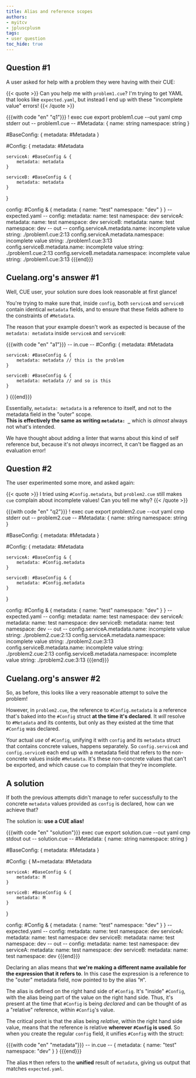 ```yaml
---
title: Alias and reference scopes
authors:
- myitcv
- jpluscplusm
tags:
- user question
toc_hide: true
---
```


## Question #1

A user asked for help with a problem they were having with their CUE:

{{< quote >}}
Can you help me with <code>problem1.cue</code>? I'm trying to get YAML that
looks like <code>expected.yaml</code>, but instead I end up with these
"incomplete value" errors!
{{< /quote >}}

{{{with code "en" "q1"}}}
! exec cue export problem1.cue --out yaml
cmp stderr out
-- problem1.cue --
#Metadata: {
	name:      string
	namespace: string
}

#BaseConfig: {
	metadata: #Metadata
}

#Config: {
	metadata: #Metadata

	serviceA: #BaseConfig & {
		metadata: metadata
	}

	serviceB: #BaseConfig & {
		metadata: metadata
	}
}

config: #Config & {
	metadata: {
		name:      "test"
		namespace: "dev"
	}
}
-- expected.yaml --
config:
  metadata:
    name: test
    namespace: dev
  serviceA:
    metadata:
      name: test
      namespace: dev
  serviceB:
    metadata:
      name: test
      namespace: dev
-- out --
config.serviceA.metadata.name: incomplete value string:
    ./problem1.cue:2:13
config.serviceA.metadata.namespace: incomplete value string:
    ./problem1.cue:3:13
config.serviceB.metadata.name: incomplete value string:
    ./problem1.cue:2:13
config.serviceB.metadata.namespace: incomplete value string:
    ./problem1.cue:3:13
{{{end}}}

## Cuelang.org's answer #1

Well, CUE user, your solution sure does look reasonable at first glance!

You're trying to make sure that, inside `config`, both `serviceA` and
`serviceB` contain identical `metadata` fields, and to ensure that these fields
adhere to the constraints of `#Metadata`.

The reason that your example doesn't work as expected is
because of the `metadata: metadata` inside `serviceA` and `serviceB`:

{{{with code "en" "a1"}}}
-- in.cue --
#Config: {
	metadata: #Metadata

	serviceA: #BaseConfig & {
		metadata: metadata // this is the problem
	}

	serviceB: #BaseConfig & {
		metadata: metadata // and so is this
	}
}
{{{end}}}

Essentially, `metadata: metadata` is a reference to itself, and not to the
metadata field in the "outer" scope.\
**This is effectively the same as writing `metadata: _`** which is *almost*
always not what's intended.

We have thought about adding a linter that warns about this kind of self
reference but, because it's not *always* incorrect, it can't be flagged as an
evaluation error!

## Question #2

The user experimented some more, and asked again:

{{< quote >}}
I tried using <code>#Config.metadata</code>, but <code>problem2.cue</code>
still makes <code>cue</code> complain about incomplete values! Can you tell me
why?
{{< /quote >}}

{{{with code "en" "q2"}}}
! exec cue export problem2.cue --out yaml
cmp stderr out
-- problem2.cue --
#Metadata: {
	name:      string
	namespace: string
}

#BaseConfig: {
	metadata: #Metadata
}

#Config: {
	metadata: #Metadata

	serviceA: #BaseConfig & {
		metadata: #Config.metadata
	}

	serviceB: #BaseConfig & {
		metadata: #Config.metadata
	}
}

config: #Config & {
	metadata: {
		name:      "test"
		namespace: "dev"
	}
}
-- expected.yaml --
config:
  metadata:
    name: test
    namespace: dev
  serviceA:
    metadata:
      name: test
      namespace: dev
  serviceB:
    metadata:
      name: test
      namespace: dev
-- out --
config.serviceA.metadata.name: incomplete value string:
    ./problem2.cue:2:13
config.serviceA.metadata.namespace: incomplete value string:
    ./problem2.cue:3:13
config.serviceB.metadata.name: incomplete value string:
    ./problem2.cue:2:13
config.serviceB.metadata.namespace: incomplete value string:
    ./problem2.cue:3:13
{{{end}}}

## Cuelang.org's answer #2

So, as before, this looks like a very reasonable attempt to solve the problem!

However, in `problem2.cue`, the reference to `#Config.metadata` is a reference
that's baked into the `#Config` struct **at the time it's declared**. It *will*
resolve to `#Metadata` and its contents, but only as they existed at the time
that `#Config` was declared.

Your actual *use* of `#Config`, unifying it with `config` and its `metadata`
struct that contains concrete values, happens separately. So `config.serviceA`
and `config.serviceB` each end up with a metadata field that refers to the
non-concrete values inside `#Metadata`. It's these non-concrete values that
can't be exported, and which cause `cue` to complain that they're incomplete.

## A solution

If both the previous attempts didn't manage to refer successfully to the
concrete `metadata` values provided as `config` is declared, how can we achieve
that?

The solution is: **use a CUE alias!**

{{{with code "en" "solution"}}}
exec cue export solution.cue --out yaml
cmp stdout out
-- solution.cue --
#Metadata: {
	name:      string
	namespace: string
}

#BaseConfig: {
	metadata: #Metadata
}

#Config: {
	M=metadata: #Metadata

	serviceA: #BaseConfig & {
		metadata: M
	}

	serviceB: #BaseConfig & {
		metadata: M
	}
}

config: #Config & {
	metadata: {
		name:      "test"
		namespace: "dev"
	}
}
-- expected.yaml --
config:
  metadata:
    name: test
    namespace: dev
  serviceA:
    metadata:
      name: test
      namespace: dev
  serviceB:
    metadata:
      name: test
      namespace: dev
-- out --
config:
  metadata:
    name: test
    namespace: dev
  serviceA:
    metadata:
      name: test
      namespace: dev
  serviceB:
    metadata:
      name: test
      namespace: dev
{{{end}}}

Declaring an alias means that **we're making a different name available for the
expression that it refers to**. In this case the expression is a reference to
the "outer" metadata field, now pointed to by the alias "`M`".

The alias is defined on the right hand side of `#Config`. It's "inside" `#Config`,
with the alias being part of the value on the right hand side. Thus, it's
present at the time that `#Config` is being *declared* and can be thought of as
a "relative" reference, within `#Config`'s value.

The critical point is that the alias being *relative*, within the right hand side
value, means that the reference is relative **wherever `#Config` is used**. So
when you create the regular `config` field, it unifies `#Config` with the
struct:

{{{with code "en" "metadata"}}}
-- in.cue --
{
	metadata: {
		name:      "test"
		namespace: "dev"
	}
}
{{{end}}}

The alias `M` then refers to the **unified** result of `metadata`, giving us
output that matches `expected.yaml`.

